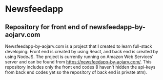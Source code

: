 # Newsfeedapp

## Repository for front end of newsfeedapp-by-aojarv.com

Newsfeedapp-by-aojarv.com is a project that I created to learn full-stack developing. Front end is created by using React, and back end is created by using NodeJS. The project is currently running on Amazon Web Services' server and can be found from https://newsfeedapp-by-aojarv.com/. This repository includes only the front end codes (I haven't hidden the api-keys from back end codes yet so the repository of back end is private atm).
